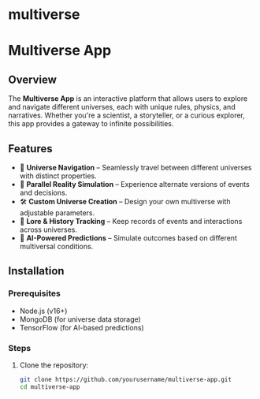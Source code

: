 # multiverse
# Multiverse App

## Overview
The **Multiverse App** is an interactive platform that allows users to explore and navigate different universes, each with unique rules, physics, and narratives. Whether you're a scientist, a storyteller, or a curious explorer, this app provides a gateway to infinite possibilities.

## Features
- 🌌 **Universe Navigation** – Seamlessly travel between different universes with distinct properties.
- 🔄 **Parallel Reality Simulation** – Experience alternate versions of events and decisions.
- 🛠 **Custom Universe Creation** – Design your own multiverse with adjustable parameters.
- 📜 **Lore & History Tracking** – Keep records of events and interactions across universes.
- 🤖 **AI-Powered Predictions** – Simulate outcomes based on different multiversal conditions.

## Installation
 
### Prerequisites
- Node.js (v16+)
- MongoDB (for universe data storage)
- TensorFlow (for AI-based predictions)

### Steps
1. Clone the repository:
   ```bash
   git clone https://github.com/yourusername/multiverse-app.git
   cd multiverse-app
